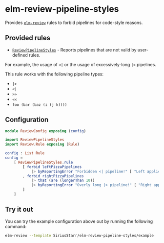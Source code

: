 # elm-review-pipeline-styles

Provides [`elm-review`](https://package.elm-lang.org/packages/jfmengels/elm-review/latest/)
rules to forbid pipelines for code-style reasons.

## Provided rules

* [`ReviewPipelineStyles`](https://package.elm-lang.org/packages/SiriusStarr/elm-review-pipeline-styles/1.0.0/ReviewPipelineStyles) - Reports pipelines that are not valid by user-defined rules.

For example, the usage of `<|` or the usage of excessively-long `|>` pipelines.

This rule works with the following pipeline types:

* `|>`
* `<|`
* `>>`
* `<<`
* `foo (bar (baz (i (j k))))`

## Configuration

```elm
module ReviewConfig exposing (config)

import ReviewPipelineStyles
import Review.Rule exposing (Rule)

config : List Rule
config =
    [ ReviewPipelineStyles.rule
        [ forbid leftPizzaPipelines
            |> byReportingError "Forbidden <| pipeline!" [ "Left application pipelines are forbidden in this project, so please remove it." ]
        , forbid rightPizzaPipelines
            |> that (are (longerThan 10))
            |> byReportingError "Overly long |> pipeline!" [ "Right application pipelines may only be a maximum of 11 steps long in this project, so please remove it." ]
        ]
    ]
```

## Try it out

You can try the example configuration above out by running the following command:

```bash
elm-review --template SiriusStarr/elm-review-pipeline-styles/example
```
